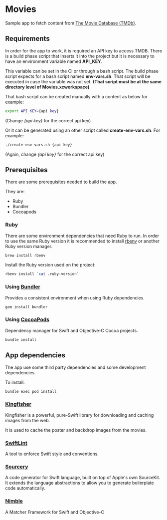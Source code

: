 # Movies

Sample app to fetch content from [The Movie Database (TMDb)](https://www.themoviedb.org/documentation/api).

## Requirements

In order for the app to work, it is required an API key to access TMDB. There is a
build phase script that inserts it into the project but it is necessary to have
an environment variable named **API_KEY**.

This variable can be set in the CI or through a bash script. The build phase
script expects for a bash script named **env-vars.sh**. That script will be
executed in case the variable was not set. **(That script must be at the same
directory level of Movies.xcworkspace)**

That bash script can be created manually with a content as below for example:

```sh
export API_KEY={api key}
```

(Change _{api key}_ for the correct api key)

Or it can be generated using an other script called **create-env-vars.sh**.
For example:

```sh
./create-env-vars.sh {api key}
```

(Again, change _{api key}_ for the correct api key)

## Prerequisites

There are some prerequisites needed to build the app.

They are:

- Ruby
- Bundler
- Cocoapods

### Ruby

There are some environment dependencies that need Ruby to run. In order to use
the same Ruby version it is recommended to install
[rbenv](https://github.com/rbenv/rbenv) or another Ruby version manager.

```sh
brew install rbenv
```

Install the Ruby version used on the project:

```sh
rbenv install `cat .ruby-version`
```

### Using [Bundler](https://bundler.io/)

Provides a consistent environment when using Ruby dependencies.

```sh
gem install bundler
```

### Using [CocoaPods](https://cocoapods.org/)

Dependency manager for Swift and Objective-C Cocoa projects.

```sh
bundle install
```

## App dependencies

The app use some third party dependencies and some development dependencies.

To install:

```sh
bundle exec pod install
```

### [Kingfisher](https://github.com/onevcat/Kingfisher)

Kingfisher is a powerful, pure-Swift library for downloading and caching images
from the web.

It is used to cache the poster and backdrop images from the movies.

### [SwiftLint](https://github.com/realm/SwiftLint)

A tool to enforce Swift style and conventions.

### [Sourcery](https://github.com/krzysztofzablocki/Sourcery)

A code generator for Swift language, built on top of Apple's own SourceKit.
It extends the language abstractions to allow you to generate boilerplate
code automatically.

### [Nimble](https://github.com/Quick/Nimble)

A Matcher Framework for Swift and Objective-C
